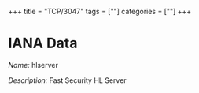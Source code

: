 +++
title = "TCP/3047"
tags = [""]
categories = [""]
+++

# IANA Data

_Name:_ hlserver

_Description:_ Fast Security HL Server


